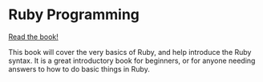 # Ruby Programming


[Read the book!](https://www.gitbook.io/book/hgducharme/ruby-programming)

This book will cover the very basics of Ruby, and help introduce the Ruby syntax. It is a great introductory book for beginners, or for anyone needing answers to how to do basic things in Ruby.
